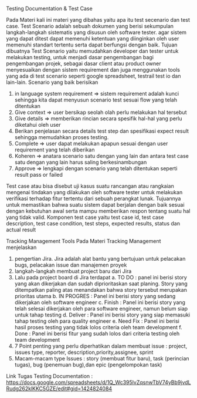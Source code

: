 Testing Documentation & Test Case

Pada Materi kali ini materi yang dibahas yaitu apa itu test secenario dan test case. 
Test Scenario adalah sebuah dokumen yang berisi sekumpulan langkah-langkah sistematis yang disusun oleh software tester. agar sistem yang dapat ditest dapat memenuhi ketentuan yang diinginkan oleh user memenuhi standart tertentu serta dapat berfungsi dengan baik. 
Tujuan dibuatnya Test Scenario yaitu memudahkan developer dan tester untuk melakukan testing, untuk menjadi dasar pengembangan bagi pengembangan projek, sebagai dasar client atau product owner menyesuaikan dengan sistem requirement dan juga menggunakan tools yang ada di test scenario seperti google spreadsheet, testrail test io dan lain-lain. Scenario yang baik berisikan 
1. in language system requirement => sistem requirement adalah kunci sehingga kita dapat menyusun scenario test sesuai flow yang telah ditentukan
2. Give context => user bersikap seolah olah perlu melakukan hal tersebut
3. Give details => memberikan rincian secara spesifik hal-hal yang perlu diketahui oleh user
4. Berikan penjelasan secara details test step dan spesifikasi expect result sehingga memudahkan proses testing.
5. Complete => user dapat melakukan apapun sesuai dengan user requirement yang telah diberikan
6. Koheren => anatara scenario satu dengan yang lain dan antara test case satu dengan yang lain harus saling berkesinambungan
7. Approve => lengkapi dengan scenario yang telah ditentukan seperti result pass or failed

Test case atau bisa disebut uji kasus suatu rancangan atau rangkaian mengenai tindakan yang dilakukan oleh software tester untuk melakukan verifikasi terhadap fitur tertentu dari sebuah perangkat lunak. Tujuannya untuk memastikan bahwa suatu sistem dapat berjalan dengan baik sesuai dengan kebutuhan awal serta mampu memberikan respon tentang suatu hal yang tidak valid. Komponen test case yaitu test case id, test case description, test case condition, test steps, expected results, status dan actual result


Tracking Management Tools
Pada Materi Tracking Management menjelaskan 
1. pengertian Jira. 
Jira adalah alat bantu yang bertujuan untuk pelacakan bugs, pelacakan issue dan manajemen proyek
2. langkah-langkah membuat project baru dari Jira
3. Lalu pada project board di Jira terdapat
	a. TO DO : panel ini berisi story yang akan dikerjakan dan sudah diprioritaskan saat planing.
			Story yang ditempatkan paling atas menandakan bahwa story tersebut merupakan prioritas utama
	b. IN PROGRES : Panel ini berisi story yang sedang dikerjakan oleh software engineer
	c. Finish : Panel ini berisi story yang telah selesai dikerjakan oleh para software engineer, namun belum siap untuk tahap testing
	d. Deliver : Panel ini berisi story yang siap memasuki tahap testing oleh para quality engineer
	e. Need Fix : Panel ini berisi hasil proses testing yang tidak lolos criteria oleh team development
	f. Done : Panel ini berisi fitur yang sudah lolos dari criteria testing oleh team development
4. 7 Point penting yang perlu diperhatikan dalam membuat issue : project, issues type, reporter, description,priority,assignee, sprint
5. Macam-macam type Issues : story (membuat fitur baru), task (perincian tugas), bug (penemuan bug),dan epic (pengelompokan task)

Link Tugas Testing Documentation : https://docs.google.com/spreadsheets/d/1Q_Wc395lvZqsnwTbV74yBb9jvdLRudg262klKKC5GZE/edit#gid=1424824084
